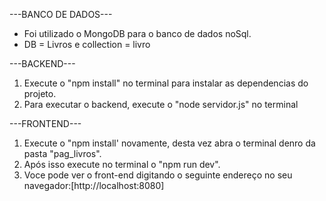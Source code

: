 ---BANCO DE DADOS---
 - Foi utilizado o MongoDB para o banco de dados noSql.
 - DB = Livros e collection = livro
 
 ---BACKEND---
 1. Execute o "npm install" no terminal para instalar as dependencias do projeto.
 2. Para executar o backend, execute o "node servidor.js" no terminal

 ---FRONTEND---
 1. Execute o "npm install' novamente, desta vez abra o terminal denro da pasta "pag_livros".
 2. Após isso execute no terminal o "npm run dev".
 3. Voce pode ver o front-end digitando o seguinte endereço no seu navegador:[http://localhost:8080]